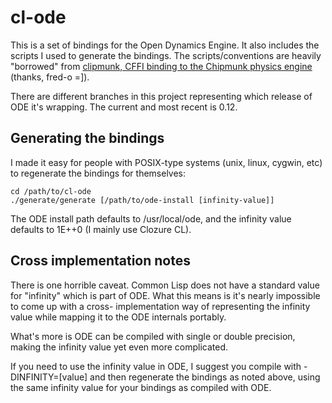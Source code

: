cl-ode
======

This is a set of bindings for the Open Dynamics Engine. It also includes the scripts 
I used to generate the bindings. The scripts/conventions are heavily "borrowed" from
[clipmunk, CFFI binding to the Chipmunk physics engine](https://github.com/fred-o/clipmunk)
(thanks, fred-o =]).

There are different branches in this project representing which release of ODE it's
wrapping. The current and most recent is 0.12.

## Generating the bindings
I made it easy for people with POSIX-type systems (unix, linux, cygwin, etc) to regenerate
the bindings for themselves:

    cd /path/to/cl-ode
    ./generate/generate [/path/to/ode-install [infinity-value]]

The ODE install path defaults to /usr/local/ode, and the infinity value defaults to 1E++0
(I mainly use Clozure CL).

## Cross implementation notes
There is one horrible caveat. Common Lisp does not have a standard value for "infinity"
which is part of ODE. What this means is it's nearly impossible to come up with a cross-
implementation way of representing the infinity value while mapping it to the ODE internals
portably. 

What's more is ODE can be compiled with single or double precision, making the infinity value
yet even more complicated.

If you need to use the infinity value in ODE, I suggest you compile with -DINFINITY=[value]
and then regenerate the bindings as noted above, using the same infinity value for your 
bindings as compiled with ODE.
